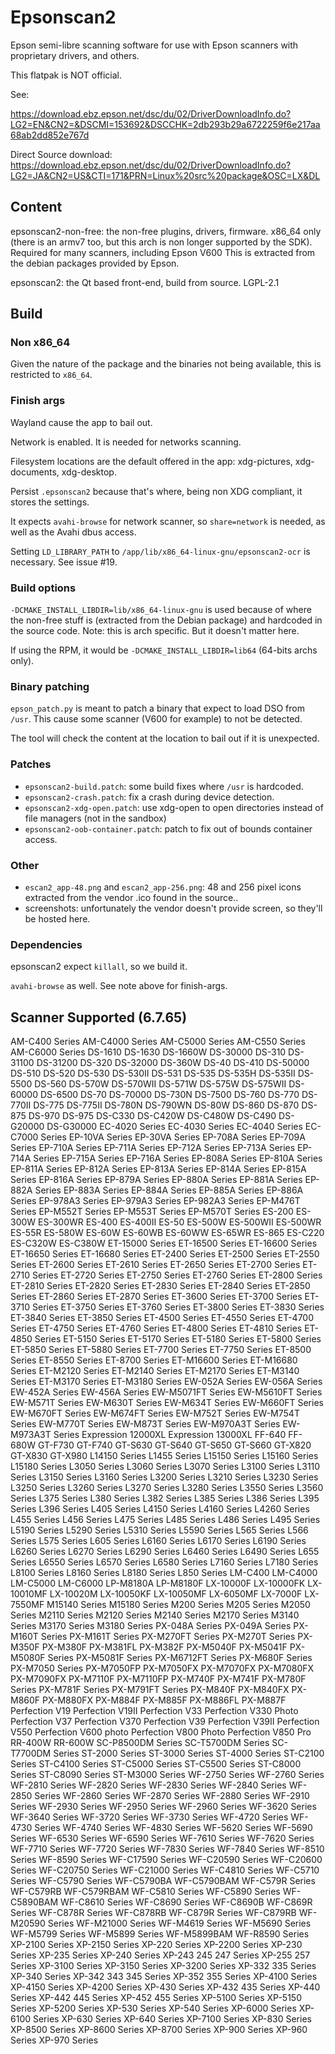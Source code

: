 Epsonscan2
==========

Epson semi-libre scanning software for use with Epson scanners with
proprietary drivers, and others.

This flatpak is NOT official.

See:

https://download.ebz.epson.net/dsc/du/02/DriverDownloadInfo.do?LG2=EN&CN2=&DSCMI=153692&DSCCHK=2db293b29a6722259f6e217aa68ab2dd852e767d

Direct Source download:
https://download.ebz.epson.net/dsc/du/02/DriverDownloadInfo.do?LG2=JA&CN2=US&CTI=171&PRN=Linux%20src%20package&OSC=LX&DL


Content
-------

epsonscan2-non-free: the non-free plugins, drivers, firmware. x86_64
only (there is an armv7 too, but this arch is non longer supported by
the SDK). Required for many scanners, including Epson V600 This is
extracted from the debian packages provided by Epson.

epsonscan2: the Qt based front-end, build from source. LGPL-2.1

Build
-----

### Non x86_64

Given the nature of the package and the binaries not being available,
this is restricted to `x86_64`.

### Finish args

Wayland cause the app to bail out.

Network is enabled. It is needed for networks scanning.

Filesystem locations are the default offered in the app: xdg-pictures,
xdg-documents, xdg-desktop.

Persist `.epsonscan2` because that's where, being non XDG compliant,
it stores the settings.

It expects `avahi-browse` for network scanner, so `share=network` is
needed, as well as the Avahi dbus access.

Setting `LD_LIBRARY_PATH` to `/app/lib/x86_64-linux-gnu/epsonscan2-ocr`
is necessary. See issue #19.

### Build options

`-DCMAKE_INSTALL_LIBDIR=lib/x86_64-linux-gnu` is used because of where
the non-free stuff is (extracted from the Debian package) and
hardcoded in the source code. Note: this is arch specific. But it doesn't
matter here.

If using the RPM, it would be `-DCMAKE_INSTALL_LIBDIR=lib64` (64-bits
archs only).

### Binary patching

`epson_patch.py` is meant to patch a binary that expect to load DSO
from `/usr`. This cause some scanner (V600 for example) to not be
detected.

The tool will check the content at the location to bail out if it is
unexpected.

### Patches

- `epsonscan2-build.patch`: some build fixes where `/usr` is hardcoded.
- `epsonscan2-crash.patch`: fix a crash during device detection.
- `epsonscan2-xdg-open.patch`: use xdg-open to open directories
instead of file managers (not in the sandbox)
- `epsonscan2-oob-container.patch`: patch to fix out of bounds
container access.

### Other

- `escan2_app-48.png` and `escan2_app-256.png`: 48 and 256 pixel icons
extracted from the vendor .ico found in the source..
- screenshots: unfortunately the vendor doesn't provide screen, so
they'll be hosted here.

### Dependencies

epsonscan2 expect `killall`, so we build it.

`avahi-browse` as well. See note above for finish-args.

Scanner Supported (6.7.65)
--------------------------

AM-C400 Series
AM-C4000 Series
AM-C5000 Series
AM-C550 Series
AM-C6000 Series
DS-1610
DS-1630
DS-1660W
DS-30000
DS-310
DS-31100
DS-31200
DS-320
DS-32000
DS-360W
DS-40
DS-410
DS-50000
DS-510
DS-520
DS-530
DS-530II
DS-531
DS-535
DS-535H
DS-535II
DS-5500
DS-560
DS-570W
DS-570WII
DS-571W
DS-575W
DS-575WII
DS-60000
DS-6500
DS-70
DS-70000
DS-730N
DS-7500
DS-760
DS-770
DS-770II
DS-775
DS-775II
DS-780N
DS-790WN
DS-80W
DS-860
DS-870
DS-875
DS-970
DS-975
DS-C330
DS-C420W
DS-C480W
DS-C490
DS-G20000
DS-G30000
EC-4020 Series
EC-4030 Series
EC-4040 Series
EC-C7000 Series
EP-10VA Series
EP-30VA Series
EP-708A Series
EP-709A Series
EP-710A Series
EP-711A Series
EP-712A Series
EP-713A Series
EP-714A Series
EP-715A Series
EP-716A Series
EP-808A Series
EP-810A Series
EP-811A Series
EP-812A Series
EP-813A Series
EP-814A Series
EP-815A Series
EP-816A Series
EP-879A Series
EP-880A Series
EP-881A Series
EP-882A Series
EP-883A Series
EP-884A Series
EP-885A Series
EP-886A Series
EP-978A3 Series
EP-979A3 Series
EP-982A3 Series
EP-M476T Series
EP-M552T Series
EP-M553T Series
EP-M570T Series
ES-200
ES-300W
ES-300WR
ES-400
ES-400II
ES-50
ES-500W
ES-500WII
ES-500WR
ES-55R
ES-580W
ES-60W
ES-60WB
ES-60WW
ES-65WR
ES-865
ES-C220
ES-C320W
ES-C380W
ET-15000 Series
ET-16500 Series
ET-16600 Series
ET-16650 Series
ET-16680 Series
ET-2400 Series
ET-2500 Series
ET-2550 Series
ET-2600 Series
ET-2610 Series
ET-2650 Series
ET-2700 Series
ET-2710 Series
ET-2720 Series
ET-2750 Series
ET-2760 Series
ET-2800 Series
ET-2810 Series
ET-2820 Series
ET-2830 Series
ET-2840 Series
ET-2850 Series
ET-2860 Series
ET-2870 Series
ET-3600 Series
ET-3700 Series
ET-3710 Series
ET-3750 Series
ET-3760 Series
ET-3800 Series
ET-3830 Series
ET-3840 Series
ET-3850 Series
ET-4500 Series
ET-4550 Series
ET-4700 Series
ET-4750 Series
ET-4760 Series
ET-4800 Series
ET-4810 Series
ET-4850 Series
ET-5150 Series
ET-5170 Series
ET-5180 Series
ET-5800 Series
ET-5850 Series
ET-5880 Series
ET-7700 Series
ET-7750 Series
ET-8500 Series
ET-8550 Series
ET-8700 Series
ET-M16600 Series
ET-M16680 Series
ET-M2120 Series
ET-M2140 Series
ET-M2170 Series
ET-M3140 Series
ET-M3170 Series
ET-M3180 Series
EW-052A Series
EW-056A Series
EW-452A Series
EW-456A Series
EW-M5071FT Series
EW-M5610FT Series
EW-M571T Series
EW-M630T Series
EW-M634T Series
EW-M660FT Series
EW-M670FT Series
EW-M674FT Series
EW-M752T Series
EW-M754T Series
EW-M770T Series
EW-M873T Series
EW-M970A3T Series
EW-M973A3T Series
Expression 12000XL
Expression 13000XL
FF-640
FF-680W
GT-F730
GT-F740
GT-S630
GT-S640
GT-S650
GT-S660
GT-X820
GT-X830
GT-X980
L14150 Series
L1455 Series
L15150 Series
L15160 Series
L15180 Series
L3050 Series
L3060 Series
L3070 Series
L3100 Series
L3110 Series
L3150 Series
L3160 Series
L3200 Series
L3210 Series
L3230 Series
L3250 Series
L3260 Series
L3270 Series
L3280 Series
L3550 Series
L3560 Series
L375 Series
L380 Series
L382 Series
L385 Series
L386 Series
L395 Series
L396 Series
L405 Series
L4150 Series
L4160 Series
L4260 Series
L455 Series
L456 Series
L475 Series
L485 Series
L486 Series
L495 Series
L5190 Series
L5290 Series
L5310 Series
L5590 Series
L565 Series
L566 Series
L575 Series
L605 Series
L6160 Series
L6170 Series
L6190 Series
L6260 Series
L6270 Series
L6290 Series
L6460 Series
L6490 Series
L655 Series
L6550 Series
L6570 Series
L6580 Series
L7160 Series
L7180 Series
L8100 Series
L8160 Series
L8180 Series
L850 Series
LM-C400
LM-C4000
LM-C5000
LM-C6000
LP-M8180A
LP-M8180F
LX-10000F
LX-10000FK
LX-10010MF
LX-10020M
LX-10050KF
LX-10050MF
LX-6050MF
LX-7000F
LX-7550MF
M15140 Series
M15180 Series
M200 Series
M205 Series
M2050 Series
M2110 Series
M2120 Series
M2140 Series
M2170 Series
M3140 Series
M3170 Series
M3180 Series
PX-048A Series
PX-049A Series
PX-M160T Series
PX-M161T Series
PX-M270FT Series
PX-M270T Series
PX-M350F
PX-M380F
PX-M381FL
PX-M382F
PX-M5040F
PX-M5041F
PX-M5080F Series
PX-M5081F Series
PX-M6712FT Series
PX-M680F Series
PX-M7050 Series
PX-M7050FP
PX-M7050FX
PX-M7070FX
PX-M7080FX
PX-M7090FX
PX-M7110F
PX-M7110FP
PX-M740F
PX-M741F
PX-M780F Series
PX-M781F Series
PX-M791FT Series
PX-M840F
PX-M840FX
PX-M860F
PX-M880FX
PX-M884F
PX-M885F
PX-M886FL
PX-M887F
Perfection V19
Perfection V19II
Perfection V33
Perfection V330 Photo
Perfection V37
Perfection V370
Perfection V39
Perfection V39II
Perfection V550
Perfection V600 photo
Perfection V800 Photo
Perfection V850 Pro
RR-400W
RR-600W
SC-P8500DM Series
SC-T5700DM Series
SC-T7700DM Series
ST-2000 Series
ST-3000 Series
ST-4000 Series
ST-C2100 Series
ST-C4100 Series
ST-C5000 Series
ST-C5500 Series
ST-C8000 Series
ST-C8090 Series
ST-M3000 Series
WF-2750 Series
WF-2760 Series
WF-2810 Series
WF-2820 Series
WF-2830 Series
WF-2840 Series
WF-2850 Series
WF-2860 Series
WF-2870 Series
WF-2880 Series
WF-2910 Series
WF-2930 Series
WF-2950 Series
WF-2960 Series
WF-3620 Series
WF-3640 Series
WF-3720 Series
WF-3730 Series
WF-4720 Series
WF-4730 Series
WF-4740 Series
WF-4830 Series
WF-5620 Series
WF-5690 Series
WF-6530 Series
WF-6590 Series
WF-7610 Series
WF-7620 Series
WF-7710 Series
WF-7720 Series
WF-7830 Series
WF-7840 Series
WF-8510 Series
WF-8590 Series
WF-C17590 Series
WF-C20590 Series
WF-C20600 Series
WF-C20750 Series
WF-C21000 Series
WF-C4810 Series
WF-C5710 Series
WF-C5790 Series
WF-C5790BA
WF-C5790BAM
WF-C579R Series
WF-C579RB
WF-C579RBAM
WF-C5810 Series
WF-C5890 Series
WF-C5890BAM
WF-C8610 Series
WF-C8690 Series
WF-C8690B
WF-C869R Series
WF-C878R Series
WF-C878RB
WF-C879R Series
WF-C879RB
WF-M20590 Series
WF-M21000 Series
WF-M4619 Series
WF-M5690 Series
WF-M5799 Series
WF-M5899 Series
WF-M5899BAM
WF-R8590 Series
XP-2100 Series
XP-2150 Series
XP-220 Series
XP-2200 Series
XP-230 Series
XP-235 Series
XP-240 Series
XP-243 245 247 Series
XP-255 257 Series
XP-3100 Series
XP-3150 Series
XP-3200 Series
XP-332 335 Series
XP-340 Series
XP-342 343 345 Series
XP-352 355 Series
XP-4100 Series
XP-4150 Series
XP-4200 Series
XP-430 Series
XP-432 435 Series
XP-440 Series
XP-442 445 Series
XP-452 455 Series
XP-5100 Series
XP-5150 Series
XP-5200 Series
XP-530 Series
XP-540 Series
XP-6000 Series
XP-6100 Series
XP-630 Series
XP-640 Series
XP-7100 Series
XP-830 Series
XP-8500 Series
XP-8600 Series
XP-8700 Series
XP-900 Series
XP-960 Series
XP-970 Series
